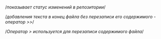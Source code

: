  <!-- git status  -->
 /*показывает статус изменений в репозитории*/
 
 
 
 
 <!-- echo 'new line' >> INFO.md -->
/*добавления текста в конец файла без перезаписи его содержимого - оператор >>*/

<!-- echo 'Hello, Hexlet! How are you?' > README.md -->
/*Оператор > используется для перезаписи содержимого файла*/

